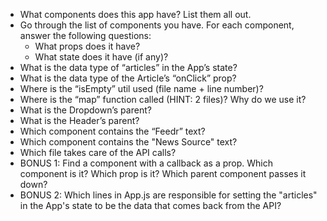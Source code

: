- What components does this app have? List them all out.
- Go through the list of components you have. For each component, answer the following questions: 
    - What props does it have?
    - What state does it have (if any)?
- What is the data type of “articles” in the App’s state?
- What is the data type of the Article’s “onClick” prop?
- Where is the “isEmpty” util used (file name + line number)?
- Where is the “map” function called (HINT: 2 files)? Why do we use it?
- What is the Dropdown’s parent?
- What is the Header’s parent?
- Which component contains the “Feedr” text?
- Which component contains the "News Source" text?
- Which file takes care of the API calls?
- BONUS 1: Find a component with a callback as a prop. Which component is it? Which prop is it? Which parent component passes it down?
- BONUS 2: Which lines in App.js are responsible for setting the "articles" in the App's state to be the data that comes back from the API?